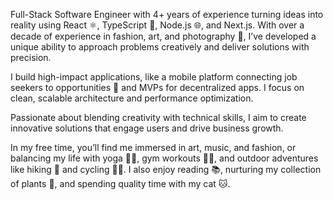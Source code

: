 Full-Stack Software Engineer with 4+ years of experience turning ideas into reality using React ⚛️, TypeScript 🔧, Node.js 🌐, and Next.js. With over a decade of experience in fashion, art, and photography 🎨, I’ve developed a unique ability to approach problems creatively and deliver solutions with precision.

I build high-impact applications, like a mobile platform connecting job seekers to opportunities 💼 and MVPs for decentralized apps. I focus on clean, scalable architecture and performance optimization.

Passionate about blending creativity with technical skills, I aim to create innovative solutions that engage users and drive business growth.

In my free time, you’ll find me immersed in art, music, and fashion, or balancing my life with yoga 🧘‍♂️, gym workouts 🏋️‍♂️, and outdoor adventures like hiking 🥾 and cycling 🚴‍♂️. I also enjoy reading 📚, nurturing my collection of plants 🌱, and spending quality time with my cat 🐱.

